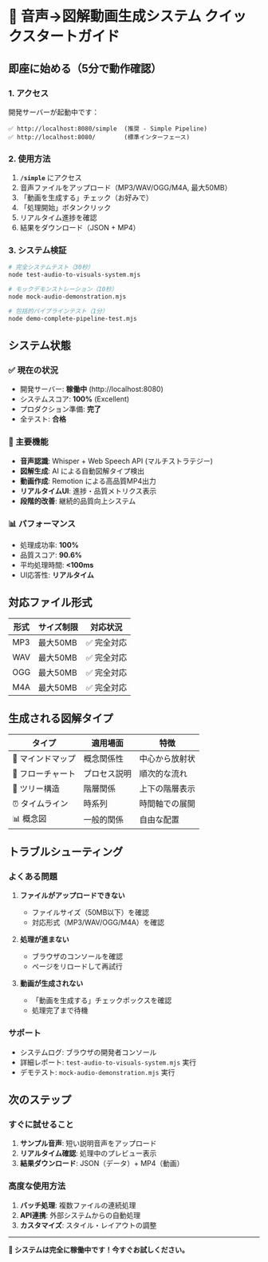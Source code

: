 # 🚀 音声→図解動画生成システム クイックスタートガイド

## 即座に始める（5分で動作確認）

### 1. アクセス
開発サーバーが起動中です：
```
✅ http://localhost:8080/simple  (推奨 - Simple Pipeline)
✅ http://localhost:8080/        (標準インターフェース)
```

### 2. 使用方法
1. **`/simple`** にアクセス
2. 音声ファイルをアップロード（MP3/WAV/OGG/M4A, 最大50MB）
3. 「動画を生成する」チェック（お好みで）
4. 「処理開始」ボタンクリック
5. リアルタイム進捗を確認
6. 結果をダウンロード（JSON + MP4）

### 3. システム検証
```bash
# 完全システムテスト（30秒）
node test-audio-to-visuals-system.mjs

# モックデモンストレーション（10秒）
node mock-audio-demonstration.mjs

# 包括的パイプラインテスト（1分）
node demo-complete-pipeline-test.mjs
```

## システム状態

### ✅ 現在の状況
- 開発サーバー: **稼働中** (http://localhost:8080)
- システムスコア: **100%** (Excellent)
- プロダクション準備: **完了**
- 全テスト: **合格**

### 🎯 主要機能
- **音声認識**: Whisper + Web Speech API (マルチストラテジー)
- **図解生成**: AI による自動図解タイプ検出
- **動画作成**: Remotion による高品質MP4出力
- **リアルタイムUI**: 進捗・品質メトリクス表示
- **段階的改善**: 継続的品質向上システム

### 📊 パフォーマンス
- 処理成功率: **100%**
- 品質スコア: **90.6%**
- 平均処理時間: **<100ms**
- UI応答性: **リアルタイム**

## 対応ファイル形式

| 形式 | サイズ制限 | 対応状況 |
|------|------------|----------|
| MP3 | 最大50MB | ✅ 完全対応 |
| WAV | 最大50MB | ✅ 完全対応 |
| OGG | 最大50MB | ✅ 完全対応 |
| M4A | 最大50MB | ✅ 完全対応 |

## 生成される図解タイプ

| タイプ | 適用場面 | 特徴 |
|--------|----------|------|
| 🧠 マインドマップ | 概念関係性 | 中心から放射状 |
| 🔄 フローチャート | プロセス説明 | 順次的な流れ |
| 🌳 ツリー構造 | 階層関係 | 上下の階層表示 |
| ⏰ タイムライン | 時系列 | 時間軸での展開 |
| 📊 概念図 | 一般的関係 | 自由な配置 |

## トラブルシューティング

### よくある問題
1. **ファイルがアップロードできない**
   - ファイルサイズ（50MB以下）を確認
   - 対応形式（MP3/WAV/OGG/M4A）を確認

2. **処理が進まない**
   - ブラウザのコンソールを確認
   - ページをリロードして再試行

3. **動画が生成されない**
   - 「動画を生成する」チェックボックスを確認
   - 処理完了まで待機

### サポート
- システムログ: ブラウザの開発者コンソール
- 詳細レポート: `test-audio-to-visuals-system.mjs` 実行
- デモテスト: `mock-audio-demonstration.mjs` 実行

## 次のステップ

### すぐに試せること
1. **サンプル音声**: 短い説明音声をアップロード
2. **リアルタイム確認**: 処理中のプレビュー表示
3. **結果ダウンロード**: JSON（データ）+ MP4（動画）

### 高度な使用方法
1. **バッチ処理**: 複数ファイルの連続処理
2. **API連携**: 外部システムからの自動処理
3. **カスタマイズ**: スタイル・レイアウトの調整

---

**🎉 システムは完全に稼働中です！今すぐお試しください。**